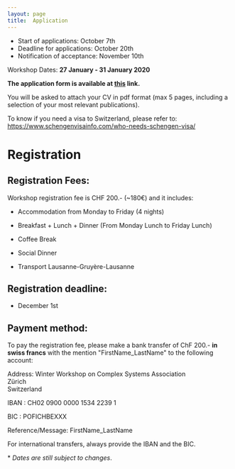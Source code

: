 ```yaml
---
layout: page
title:  Application
---
```


- Start of applications: October 7th
- Deadline for applications: October 20th
- Notification of acceptance: November 10th

Workshop Dates: **27 January - 31 January 2020**


**The application form is available at [this](https://docs.google.com/forms/d/e/1FAIpQLSdxfyNIgSYoNgIiq1lD2aleHOGknUsl2UeciGEFjAPzB1HQCg/viewform?usp=sf_link) link.**

You will be asked to attach your CV in pdf format (max 5 pages, including a selection of your most relevant publications).

To know if you need a visa to Switzerland, please refer to:  <https://www.schengenvisainfo.com/who-needs-schengen-visa/>


# Registration

## Registration Fees:

Workshop registration fee is CHF 200.- (~180€) and it includes:

- Accommodation from Monday to Friday (4 nights)

- Breakfast + Lunch + Dinner (From Monday Lunch to Friday Lunch)

- Coffee Break

- Social Dinner

- Transport Lausanne-Gruyère-Lausanne


## Registration deadline:
- December 1st


## Payment method:

To pay the registration fee, please make a bank transfer of ChF 200.- **in swiss francs** with the mention "FirstName_LastName" to the following account:   

Address:
Winter Workshop on Complex Systems Association  
Zürich  
Switzerland  

IBAN : CH02 0900 0000 1534 2239 1  

BIC : POFICHBEXXX  

Reference/Message: FirstName_LastName  

For international transfers, always provide the IBAN and the BIC.


\* _Dates are still subject to changes_.
